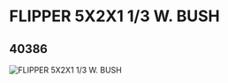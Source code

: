 # FLIPPER 5X2X1 1/3 W. BUSH
## 40386
![FLIPPER 5X2X1 1/3 W. BUSH](https://lc-www-live-s.legocdn.com/media/bricks/5/2/4154749.jpg)